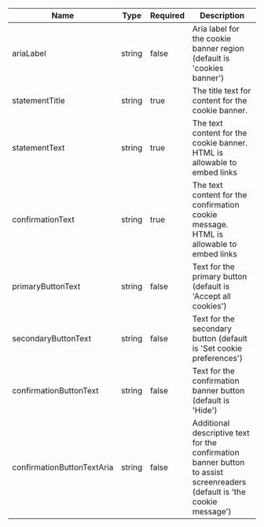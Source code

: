 | Name                       | Type   | Required | Description                                                                                                              |
| -------------------------- | ------ | -------- | ------------------------------------------------------------------------------------------------------------------------ |
| ariaLabel                  | string | false    | Aria label for the cookie banner region (default is 'cookies banner')                                                    |
| statementTitle             | string | true     | The title text for content for the cookie banner.                                                                        |
| statementText              | string | true     | The text content for the cookie banner. HTML is allowable to embed links                                                 |
| confirmationText           | string | true     | The text content for the confirmation cookie message. HTML is allowable to embed links                                   |
| primaryButtonText          | string | false    | Text for the primary button (default is 'Accept all cookies')                                                            |
| secondaryButtonText        | string | false    | Text for the secondary button (default is 'Set cookie preferences')                                                      |
| confirmationButtonText     | string | false    | Text for the confirmation banner button (default is 'Hide')                                                              |
| confirmationButtonTextAria | string | false    | Additional descriptive text for the confirmation banner button to assist screenreaders (default is 'the cookie message') |
